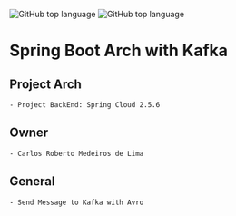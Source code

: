 ![GitHub top language](https://img.shields.io/badge/SPRING%20BOOT-2.5.6-brightgreen)
![GitHub top language](https://img.shields.io/badge/APP%20RELEASE-1.0.0-blue)
# Spring Boot Arch with Kafka

## Project Arch
	- Project BackEnd: Spring Cloud 2.5.6
	
## Owner
	- Carlos Roberto Medeiros de Lima
	
## General
	- Send Message to Kafka with Avro


